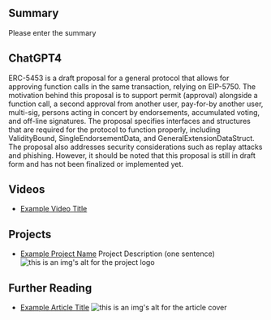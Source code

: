 ## Summary

Please enter the summary

## ChatGPT4

ERC-5453 is a draft proposal for a general protocol that allows for approving function calls in the same transaction, relying on EIP-5750. The motivation behind this proposal is to support permit (approval) alongside a function call, a second approval from another user, pay-for-by another user, multi-sig, persons acting in concert by endorsements, accumulated voting, and off-line signatures. The proposal specifies interfaces and structures that are required for the protocol to function properly, including ValidityBound, SingleEndorsementData, and GeneralExtensionDataStruct. The proposal also addresses security considerations such as replay attacks and phishing. However, it should be noted that this proposal is still in draft form and has not been finalized or implemented yet.

## Videos

- [Example Video Title](https://www.youtube.com/watch?v=TDGq4aeevgY)

## Projects

- [Example Project Name](https://xxxx.xxx/xxxxx) Project Description (one sentence) ![this is an img's alt for the project logo](https://xxxx.xxx/project-logo.xxx)

## Further Reading

- [Example Article Title](https://xxxx.xxx/xxxxx) ![this is an img's alt for the article cover](https://xxxx.xxx/article-cover.xxx)
